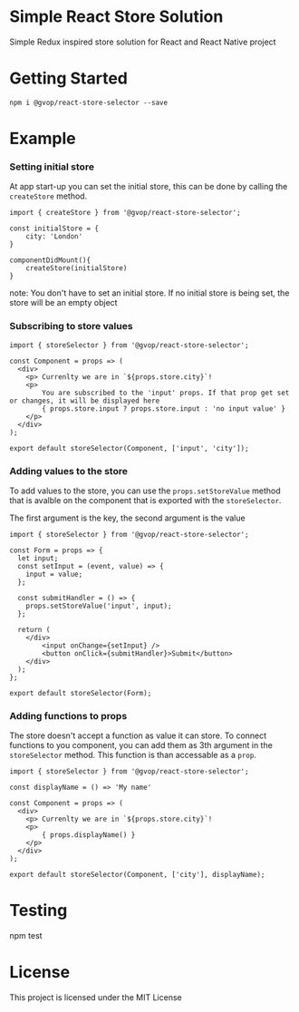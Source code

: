 # Simple React Store Solution 

Simple Redux inspired store solution for React and React Native project

# Getting Started
```
npm i @gvop/react-store-selector --save
```

# Example 

### Setting initial store
At app start-up you can set the initial store, this can be done by calling the `createStore` method. 

```
import { createStore } from '@gvop/react-store-selector';

const initialStore = {
    city: 'London'
}

componentDidMount(){
    createStore(initialStore)
}
```

note:
You don't have to set an initial store. If no initial store is being set, the store will be an empty object

### Subscribing to store values

```
import { storeSelector } from '@gvop/react-store-selector';

const Component = props => (
  <div>
    <p> Currenlty we are in `${props.store.city}`!
    <p>
        You are subscribed to the 'input' props. If that prop get set or changes, it will be displayed here 
        { props.store.input ? props.store.input : 'no input value' }
    </p>
  </div>
);

export default storeSelector(Component, ['input', 'city']);
```

### Adding values to the store 

To add values to the store, you can use the `props.setStoreValue` method that is avalble on the component that is exported with the `storeSelector`.

The first argument is the key, the second argument is the value

```
import { storeSelector } from '@gvop/react-store-selector';

const Form = props => {
  let input;
  const setInput = (event, value) => {
    input = value;
  };

  const submitHandler = () => {
    props.setStoreValue('input', input);
  };

  return (
    </div>
        <input onChange={setInput} />
        <button onClick={submitHandler}>Submit</button>
    </div>
  );
};

export default storeSelector(Form);
```

### Adding functions to props 

The store doesn't accept a function as value it can store. To connect functions to you component, you can add them as 3th argument in the `storeSelector` method. This function is than accessable as a `prop`.

```
import { storeSelector } from '@gvop/react-store-selector';

const displayName = () => 'My name'

const Component = props => (
  <div>
    <p> Currenlty we are in `${props.store.city}`!
    <p>
        { props.displayName() }
    </p>
  </div>
);

export default storeSelector(Component, ['city'], displayName);
```

# Testing

npm test 

# License

This project is licensed under the MIT License